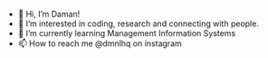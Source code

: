 - 👋 Hi, I’m Daman!
- 👀 I’m interested in coding, research and connecting with people.
- 🌱 I’m currently learning Management Information Systems
- 📫 How to reach me @dmnlhq on instagram


<!---
dmnlhq/dmnlhq is a ✨ special ✨ repository because its `README.md` (this file) appears on your GitHub profile.
You can click the Preview link to take a look at your changes.
--->
